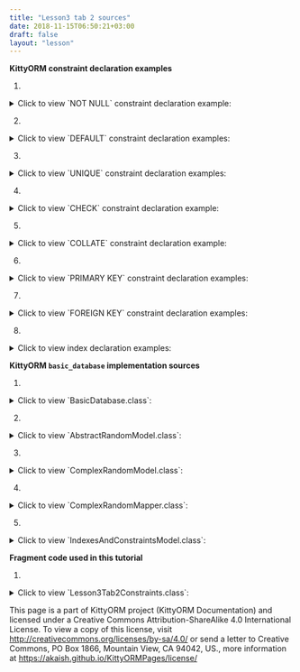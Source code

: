 ```yaml
---
title: "Lesson3 tab 2 sources"
date: 2018-11-15T06:50:21+03:00
draft: false
layout: "lesson"
---
```

**KittyORM constraint declaration examples**

1. 
<details> 
  <summary>Click to view `NOT NULL` constraint declaration example: </summary>
{{< highlight java "linenos=inline, linenostart=1">}}
@KITTY_COLUMN(columnOrder = 0)
@PRIMARY_KEY
@NOT_NULL // NOT NULL constraint declaration
public Long id;
{{< /highlight >}}
</details>

2. 
<details> 
  <summary>Click to view `DEFAULT` constraint declaration examples: </summary>
{{< highlight java "linenos=inline, linenostart=1">}}
@KITTY_COLUMN(columnOrder = 3)
@DEFAULT(signedInteger = 28) // You can choose for options for default declaration, if nothing set than 0 value would be used
@NOT_NULL
public Integer defaultNumber;

@KITTY_COLUMN(columnOrder = 4)
@DEFAULT(
        predefinedLiteralValue = LiteralValues.CURRENT_DATE
)
@NOT_NULL
public String creationDate;
{{< /highlight >}}
</details>

3. 
<details> 
  <summary>Click to view `UNIQUE` constraint declaration examples: </summary>
{{< highlight java "linenos=inline, linenostart=1">}}
@KITTY_COLUMN(columnOrder = 1)
@NOT_NULL
@UNIQUE
public Long rndId;
{{< /highlight >}}
{{< highlight java "linenos=inline, linenostart=1">}}
@KITTY_TABLE(tableName = "cai")
@FOREIGN_KEY_T(
        name = "CAI_FK",
        columns = {IndexesAndConstraintsModel.RANDOM_ID_CNAME},
        reference = @FOREIGN_KEY_REFERENCE(
                foreignTableName = "random",
                foreignTableColumns = {"id"},
                onUpdate = OnUpdateDeleteActions.CASCADE,
                onDelete = OnUpdateDeleteActions.CASCADE
        )
)
@INDEX(indexColumns = {"creation_date"}) 
@UNIQUE_T(columns = {"rnd_id, animal"}) // Declaring unique constraint on more than two columns
public class IndexesAndConstraintsModel extends KittyModel {
    ...
}
{{< /highlight >}}
</details>

4. 
<details> 
  <summary>Click to view `CHECK` constraint declaration example: </summary>
{{< highlight java "linenos=inline, linenostart=1">}}
@KITTY_COLUMN(columnOrder = 2)
@CHECK(checkExpression = "animal IN (\"CAT\", \"TIGER\", \"LION\")") // only cats allowed to this party
public Animals animal;
{{< /highlight >}}
</details>

5. 
<details> 
  <summary>Click to view `COLLATE` constraint declaration example: </summary>
{{< highlight java "linenos=inline, linenostart=1">}}
@KITTY_COLUMN(columnOrder = 2)
@COLLATE(collation = BuiltInCollations.NOCASE) // Collation example
@CHECK(checkExpression = "animal IN (\"CAT\", \"TIGER\", \"LION\")") 
public Animals animal;
{{< /highlight >}}
</details>

6. 
<details> 
  <summary>Click to view `PRIMARY KEY` constraint declaration examples: </summary>
{{< highlight java "linenos=inline, linenostart=1">}}
@KITTY_COLUMN(
        columnOrder = 0, 
        isIPK = true
)
public Long id;
{{< /highlight >}}
{{< highlight java "linenos=inline, linenostart=1">}}
@KITTY_COLUMN(columnOrder = 0)
@PRIMARY_KEY
@NOT_NULL
public Long id;
{{< /highlight >}}
{{< highlight java "linenos=inline, linenostart=1">}}
@KITTY_TABLE(tableName = "cpk_test")
@PRIMARY_KEY_T(
    columns = {"user_name", "email"}
)
public class CPKModel extends KittyModel {

    @KITTY_COLUMN(columnOrder = 0)
    public String userName;

    @KITTY_COLUMN(columnOrder = 1)
    @UNIQUE
    public String email;
    
    ...
}
{{< /highlight >}}
</details>

7. 
<details> 
  <summary>Click to view `FOREIGN KEY` constraint declaration examples: </summary>
{{< highlight java "linenos=inline, linenostart=1">}}
@KITTY_COLUMN(columnOrder = 1)
@NOT_NULL
@UNIQUE
@FOREIGN_KEY(
        reference = @FOREIGN_KEY_REFERENCE(
                foreignTableName = "random",
                foreignTableColumns = {"id"},
                onUpdate = OnUpdateDeleteActions.CASCADE,
                onDelete = OnUpdateDeleteActions.CASCADE
        )
)
public Long rndId;
{{< /highlight >}}
{{< highlight java "linenos=inline, linenostart=1">}}
@KITTY_TABLE(tableName = "cai")
@FOREIGN_KEY_T(
        name = "CAI_FK",
        columns = {IndexesAndConstraintsModel.RANDOM_ID_CNAME},
        reference = @FOREIGN_KEY_REFERENCE(
                foreignTableName = "random",
                foreignTableColumns = {"id"},
                onUpdate = OnUpdateDeleteActions.CASCADE,
                onDelete = OnUpdateDeleteActions.CASCADE
        )
)
@INDEX(indexColumns = {"creation_date"})
public class IndexesAndConstraintsModel extends KittyModel {
    ...
    
    @KITTY_COLUMN(columnOrder = 1)
    @NOT_NULL
    @UNIQUE
    public Long rndId;

    ...
}
{{< /highlight >}}
</details>

8. 
<details> 
  <summary>Click to view index declaration examples: </summary>
{{< highlight java "linenos=inline, linenostart=1">}}
@KITTY_TABLE(tableName = "cai")
@FOREIGN_KEY_T(
        name = "CAI_FK",
        columns = {IndexesAndConstraintsModel.RANDOM_ID_CNAME},
        reference = @FOREIGN_KEY_REFERENCE(
                foreignTableName = "random",
                foreignTableColumns = {"id"},
                onUpdate = OnUpdateDeleteActions.CASCADE,
                onDelete = OnUpdateDeleteActions.CASCADE
        )
)
@INDEX(indexColumns = {"creation_date"}) // index declaration
public class IndexesAndConstraintsModel extends KittyModel {
    ...

    @KITTY_COLUMN(columnOrder = 4)
    @DEFAULT(
            predefinedLiteralValue = LiteralValues.CURRENT_DATE
    )
    @NOT_NULL
    public String creationDate; // indexed column

    ...
}
{{< /highlight >}}
{{< highlight java "linenos=inline, linenostart=1">}}
@KITTY_TABLE(tableName = "cai")
...
public class IndexesAndConstraintsModel extends KittyModel {
    ...

    @KITTY_COLUMN(columnOrder = 5)
    @DEFAULT(
            predefinedLiteralValue = LiteralValues.CURRENT_TIMESTAMP
    )
    // One column indexe declaration example
    @ONE_COLUMN_INDEX(unique = true, indexName = "IAC_unique_index_creation_timestamp") 
    @NOT_NULL
    public Timestamp creationTmstmp;

    ...
}
{{< /highlight >}}
</details>

**KittyORM `basic_database` implementation sources**

1. 
<details> 
  <summary>Click to view `BasicDatabase.class`: </summary>
{{< highlight java "linenos=inline, linenostart=1">}}
@KITTY_DATABASE(
        databaseName = "basic_database",
        domainPackageNames = {"net.akaish.kittyormdemo.sqlite.basicdb"},
        logTag = LOG_TAG,
        isLoggingOn = true,
        isProductionOn = true,
        isPragmaOn = true
)
@KITTY_DATABASE_REGISTRY(
        domainPairs = {
                @KITTY_REGISTRY_PAIR(model = ComplexRandomModel.class, mapper = ComplexRandomMapper.class),
                @KITTY_REGISTRY_PAIR(model = IndexesAndConstraintsModel.class),
                @KITTY_REGISTRY_PAIR(model = RandomModel.class, mapper = RandomMapper.class)
        }
)
public class BasicDatabase extends KittyDatabase {

    public static final String LOG_TAG = "BASIC DB DEMO";

    /**
     * KittyORM main database class that represents bootstrap and holder for all related with database
     * components.
     * <br> See {@link KittyDatabase#KittyDatabase(Context, String)} for more info.
     *
     * @param ctx
     */
    public BasicDatabase(Context ctx) {
        super(ctx);
    }

}
{{< /highlight >}} 
</details>

2. 
<details> 
  <summary>Click to view `AbstractRandomModel.class`: </summary>
{{< highlight java "linenos=inline, linenostart=1">}}
public abstract class AbstractRandomModel extends KittyModel {

    public static final String RND_INTEGER_CNAME = "rnd_int_custom_column_name";
    public static final String RND_ANIMAL_CNAME = "rndanimal";

    @KITTY_COLUMN(
            isIPK = true,
            columnOrder = 0
    )
    public Long id;

    @KITTY_COLUMN(
            columnOrder = 1
    )
    public int randomInt;

    @KITTY_COLUMN(
            columnOrder = 2,
            columnName = RND_INTEGER_CNAME
    )
    public Integer randomInteger;

    @KITTY_COLUMN(
            columnOrder = 3,
            columnName = RND_ANIMAL_CNAME
    )
    public Animals randomAnimal;

    @KITTY_COLUMN(
            columnOrder = 4,
            columnAffinity = TypeAffinities.TEXT
    )
    public String randomAnimalName;
}
{{< /highlight >}} 
</details>

3. 
<details> 
  <summary>Click to view `ComplexRandomModel.class`: </summary>
{{< highlight java "linenos=inline, linenostart=1">}}
@KITTY_TABLE
@KITTY_EXTENDED_CRUD(extendedCrudController = ComplexRandomMapper.class)
public class ComplexRandomModel extends AbstractRandomModel {

    public ComplexRandomModel() {
        super();
    }


    // Primitives
    // (boolean, int, byte, double, long, short, float)
    @KITTY_COLUMN(columnOrder = 5)
    public boolean boolF;


    @KITTY_COLUMN(columnOrder = 6)
    public byte byteF;

    @KITTY_COLUMN(columnOrder = 7)
    public double doubleF;

    @KITTY_COLUMN(columnOrder = 8)
    public long longF;

    @KITTY_COLUMN(columnOrder = 9)
    public short shortF;

    @KITTY_COLUMN(columnOrder = 10)
    public float floatF;

    // Byte array
    @KITTY_COLUMN(columnOrder = 11)
    public byte[] byteArray;

    // String (TEXT) (String, BigDecimal, BigInteger, Enum)
    @KITTY_COLUMN(columnOrder = 12)
    public String stringF;

    @KITTY_COLUMN(columnOrder = 13)
    public BigDecimal bigDecimalF;

    @KITTY_COLUMN(columnOrder = 14)
    public BigInteger bigIntegerF;

    @KITTY_COLUMN(columnOrder = 15)
    public Uri uriF;

    @KITTY_COLUMN(columnOrder = 16)
    public File fileF;

    @KITTY_COLUMN(columnOrder = 17)
    public Currency currencyF;

    // SD
    @KITTY_COLUMN(
            columnOrder = 18,
            columnAffinity = TypeAffinities.TEXT
    )
    @KITTY_COLUMN_SERIALIZATION
    public AnimalSounds stringSDF;

    @KITTY_COLUMN(columnOrder = 19)
    public SomeColours bitmapColour;

    @KITTY_COLUMN(
            columnOrder = 20,
            columnAffinity = TypeAffinities.BLOB
    )
    @KITTY_COLUMN_SERIALIZATION
    public Bitmap byteArraySDF;

    String stringSDFSerialize() {
        if(stringSDF == null) return null;
        return new GsonBuilder().create().toJson(stringSDF);
    }

    AnimalSounds stringSDFDeserialize(String cvData) {
        if(cvData == null) return null;
        if(cvData.length() == 0) return null;
        return new GsonBuilder().create().fromJson(cvData, AnimalSounds.class);
    }

    public byte[] byteArraySDFSerialize() {//byteArraySDFSerialize
        if(byteArraySDF == null) return null;
        ByteArrayOutputStream bmpStream = new ByteArrayOutputStream();
        byteArraySDF.compress(Bitmap.CompressFormat.PNG, 100, bmpStream);
        return bmpStream.toByteArray();
    }

    public Bitmap byteArraySDFDeserialize(byte[] cursorData) {
        if(cursorData == null) return null;
        if(cursorData.length == 0) return null;
        return BitmapFactory.decodeByteArray(cursorData, 0, cursorData.length);
    }

    // Primitive wrappers Boolean, Integer, Byte, Double, Short or Float
    @KITTY_COLUMN(columnOrder = 21)
    public Boolean boolFF;


    @KITTY_COLUMN(columnOrder = 22)
    public Byte byteFF;

    @KITTY_COLUMN(columnOrder = 23)
    public Double doubleFF;

    @KITTY_COLUMN(columnOrder = 24)
    public Short shortFF;

    @KITTY_COLUMN(columnOrder = 25)
    public Float floatFF;


    // Long represented types Long, Date, Calendar, Timestamp
    @KITTY_COLUMN(columnOrder = 26)
    public Long longFF;

    @KITTY_COLUMN(columnOrder = 27)
    public Date dateF;

    @KITTY_COLUMN(columnOrder = 28)
    public Calendar calendarF;

    @KITTY_COLUMN(columnOrder = 29)
    public Timestamp timestampF;

    @Override
    public String toString() {
        StringBuffer out = new StringBuffer(256);
        out.append("Long id : "+id+"\r\n");
        out.append("int randomInt : "+randomInt+"\r\n");
        out.append("String stringF : "+stringF+"\r\n");
        out.append("BigInteger bigIntegerF : "+bigIntegerF+"\r\n");
        out.append("SomeColours bitmapColour : "+bitmapColour+"\r\n");
        out.append("Short shortFF : "+shortFF+"\r\n");
        out.append("Timestamp timestampF (HReadable) : "+timestampF+"\r\n");
        out.append("AnimalSounds stringSDF (HReadable) : "+stringSDFSerialize()+"\r\n");
        out.append("Uri uriF : " + uriF+"\r\n");
        out.append("Currency currencyF : " + currencyF.getSymbol()+"\r\n");
        out.append("... \r\n");
        return out.toString();
    }

    public String toShortString() {
        StringBuffer out = new StringBuffer(256);
        out.append("[ Long id : "+id+"; ");
        out.append("int randomInt : "+randomInt+"; ");
        out.append("String stringF : "+stringF+"; ");
        out.append("BigInteger bigIntegerF : "+bigIntegerF+"; ");
        out.append("SomeColours bitmapColour : "+bitmapColour+"; ");
        out.append("Short shortFF : "+shortFF+"; ");
        out.append("Timestamp timestampF (HReadable) : "+timestampF+"; ... ]");
        return out.toString();
    }

    @Deprecated
    public String toHTMLString() {
        StringBuffer out = new StringBuffer(2048);
        out.append("<br>Long id : "+id.toString()+"\r\n");
        out.append("<br><b>PRIMITIVES</b>"+"\r\n");
        out.append("<br>boolean boolF : "+Boolean.toString(boolF)+"\r\n");
        out.append("<br>int randomInt : "+Integer.toString(randomInt)+"\r\n");
        out.append("<br>byte byteF : "+Byte.toString(byteF)+"\r\n");
        out.append("<br>double doubleF : "+Double.toString(doubleF)+"\r\n");
        out.append("<br>long longF : "+Long.toString(longF)+"\r\n");
        out.append("<br>short shortF : "+Short.toString(shortF)+"\r\n");
        out.append("<br>float floatF : "+Float.toString(floatF)+"\r\n");
        out.append("<br>byte[] byteArray : "+byteArrayToString(byteArray)+"\r\n");
        out.append("<br><b>STRING AFFINITIES</b>"+"\r\n");
        out.append("<br>String randomAnimalName : "+randomAnimalName+"\r\n");
        out.append("<br>String stringF : "+stringF+"\r\n");
        out.append("<br>BigDecimal bigDecimalF : "+bigDecimalF.toEngineeringString()+"\r\n");
        out.append("<br>BigInteger bigIntegerF : "+bigIntegerF.toString()+"\r\n");
        out.append("<br>Animals randomAnimal : "+randomAnimal.toString()+"\r\n");
        out.append("<br><b>SERIALIZATION AND DESERIALIZATION</b>"+"\r\n");
        out.append("<br>AnimalSounds stringSDF : "+stringSDFSerialize()+"\r\n");
        out.append("<br>SomeColours bitmapColour : "+bitmapColour.toString()+"\r\n");
        out.append("<br><b>PRIMITIVE WRAPPERS</b>"+"\r\n");
        out.append("<br>Boolean boolFF : "+boolFF.toString()+"\r\n");
        out.append("<br>Integer randomInteger : "+randomInteger.toString()+"\r\n");
        out.append("<br>Byte byteFF : "+byteFF.toString()+"\r\n");
        out.append("<br>Double doubleFF : "+doubleFF.toString()+"\r\n");
        out.append("<br>Short shortFF : "+shortFF.toString()+"\r\n");
        out.append("<br>Float floatFF :"+floatFF.toString()+"\r\n");
        out.append("<br><b>LONG REPRESENTED TYPES</b>"+"\r\n");
        out.append("<br>Long longFF : "+longFF.toString()+"\r\n");
        out.append("<br>Date dateF : "+Long.toString(dateF.getTime())+"\r\n");
        out.append("<br>Calendar calendarF : "+Long.toString(calendarF.getTimeInMillis())+"\r\n");
        out.append("<br>Timestamp timestampF : "+Long.toString(timestampF.getTime())+"\r\n");
        out.append("<br>Date dateF (HReadable) : "+dateF.toString()+"\r\n");
        out.append("<br>Calendar calendarF (HReadable) : "+calendarF.getTime().toString()+"\r\n");
        out.append("<br>Timestamp timestampF (HReadable) : "+timestampF.toString()+"\r\n");
        return out.toString();
    }

    public String byteArrayToString(byte[] toString) {
        String[] strings = new String[toString.length];
        for(int i = 0; i < toString.length; i++) {
            strings[i] = Byte.toString(toString[i]);
        }
        return KittyUtils.implodeWithCommaInBKT(strings);
    }
}
{{< /highlight >}} 
</details>

4. 
<details> 
  <summary>Click to view `ComplexRandomMapper.class`: </summary>
{{< highlight java "linenos=inline, linenostart=1">}}
public class ComplexRandomMapper extends KittyMapper {

    public <M extends KittyModel> ComplexRandomMapper(KittyTableConfiguration tableConfiguration, M blankModelInstance, String databasePassword) {
        super(tableConfiguration, blankModelInstance, databasePassword);
    }

}
{{< /highlight >}} 
</details>

5. 
<details> 
  <summary>Click to view `IndexesAndConstraintsModel.class`: </summary>
{{< highlight java "linenos=inline, linenostart=1">}}
@KITTY_TABLE(tableName = "cai")
@FOREIGN_KEY_T(
        name = "CAI_FK",
        columns = {IndexesAndConstraintsModel.RANDOM_ID_CNAME},
        reference = @FOREIGN_KEY_REFERENCE(
                foreignTableName = "random",
                foreignTableColumns = {"id"},
                onUpdate = OnUpdateDeleteActions.CASCADE,
                onDelete = OnUpdateDeleteActions.CASCADE
        )
)
@INDEX(indexColumns = {"creation_date"})
public class IndexesAndConstraintsModel extends KittyModel {
    static final String RANDOM_ID_CNAME = "rnd_id";

    @KITTY_COLUMN(columnOrder = 0)
    @PRIMARY_KEY
    @NOT_NULL
    public Long id;

    @KITTY_COLUMN(columnOrder = 1)
    @NOT_NULL
    @UNIQUE
    public Long rndId;

    @KITTY_COLUMN(columnOrder = 2)
    @CHECK(checkExpression = "animal IN (\"CAT\", \"TIGER\", \"LION\")") // only cats allowed to this party
    public Animals animal;

    @KITTY_COLUMN(columnOrder = 3)
    @DEFAULT(signedInteger = 28) // You can choose for options for default declaration, if nothing set than 0 value would be used
    @NOT_NULL
    public Integer defaultNumber;

    @KITTY_COLUMN(columnOrder = 4)
    @DEFAULT(
            predefinedLiteralValue = LiteralValues.CURRENT_DATE
    )
    @NOT_NULL
    public String creationDate;

    @KITTY_COLUMN(columnOrder = 5)
    @DEFAULT(
            predefinedLiteralValue = LiteralValues.CURRENT_TIMESTAMP
    )
    @ONE_COLUMN_INDEX(unique = true, indexName = "IAC_unique_index_creation_timestamp")
    @NOT_NULL
    public Timestamp creationTmstmp;

    @Override
    public String toString() {
        StringBuilder sb = new StringBuilder(64);
        sb.append("[ RowID = ").append(getRowID())
                .append(" ; id = ").append(id)
                .append(" ; rndId = ").append(rndId)
                .append(" ; animal = ").append(animal)
                .append(" ; defaultNumber = ").append(defaultNumber)
                .append(" ; creationDate = ").append(creationDate)
                .append(" ; creationTmstmp = ").append(creationTmstmp).append(" ]");
        return sb.toString();
    }
}
{{< /highlight >}} 
</details>

**Fragment code used in this tutorial**

1. 
<details> 
  <summary>Click to view `Lesson3Tab2Constraints.class`: </summary>
{{< highlight java "linenos=inline, linenostart=1">}}
public class Lesson3Tab2Constraints extends Lesson3BaseFragment {

    private BasicDatabase database;

    protected ArrayAdapter<String> animalAdapter;
    protected Spinner animalSpinner;

    public Lesson3Tab2Constraints() {}

    EditText rndIdFkET;
    EditText defaultIntET;
    EditText creationDateET;
    EditText creationTmstmpET;

    Button saveNewModelButton;
    Button wipeAllButton;

    @Override
    public View onCreateView(LayoutInflater inflater, ViewGroup container, Bundle savedInstanceState) {
        View rootView = inflater.inflate(R.layout.lesson3_tab2_constraints_and_indexes, container, false);

        rndIdFkET = rootView.findViewById(R.id.l3_t2_et_fk);
        defaultIntET = rootView.findViewById(R.id.l3_t2_et_default_number);
        creationDateET = rootView.findViewById(R.id.l3_t2_et_creation_date);
        creationTmstmpET = rootView.findViewById(R.id.l3_t2_et_current_timestamp);

        saveNewModelButton = rootView.findViewById(R.id._l3_t2_save_button);
        saveNewModelButton.setOnClickListener(new View.OnClickListener() {
            @Override
            public void onClick(View v) {
                IndexesAndConstraintsModel model = getModelFromInput();
                if(model==null) return;
                new InsertNewAsync().execute(model);
            }
        });

        wipeAllButton = rootView.findViewById(R.id._l3_t2_wipe_button);
        wipeAllButton.setOnClickListener(new View.OnClickListener() {
            @Override
            public void onClick(View v) {
                new WipeAsync().execute(0l);
            }
        });


        setUpExpandedList(
                rootView,
                R.id._l3_t2_expanded_panel_lw,
                R.id._l3_t2_expanded_panel_text,
                R.string._l3_t2_expanded_text_pattern
        );

        setAnimalSpinner(rootView, R.id.l3_t2_spinner, new AdapterView.OnItemSelectedListener() {
            @Override
            public void onItemSelected(AdapterView<?> parent, View view, int position, long id) {
            }

            @Override
            public void onNothingSelected(AdapterView<?> parent) {
            }
        });

        reloadTableExpandedList();
        return rootView;
    }

    private void reloadTableExpandedList() {
        new ReloadTableAsync().execute(0l);
    }

    private IndexesAndConstraintsModel getModelFromInput() {
        IndexesAndConstraintsModel model = new IndexesAndConstraintsModel();
        String rndId = rndIdFkET.getText().toString();
        if(rndId == null) model.rndId = null;
        else if(rndId.trim().length() == 0) model.rndId = null;
        else {
            try {
                model.rndId = Long.parseLong(rndId);
            } catch (Exception e) {
                getLessonActivity().showWarningDialog(
                        R.string._warning_dialog_title,
                        R.string._l3_t2_rnd_id_cant_be_treated_as_null_or_long_only,
                        R.string._warning_dialog_ok_button_text);
                return null;
            }
        }
        String animalEnumStringValue = animalSpinner.getSelectedItem().toString();
        if(!animalEnumStringValue.equals(animalAdapter.getItem(animalAdapter.getCount()))) {
            model.animal = Animals.valueOf(animalEnumStringValue);
        }
        String defInteger = defaultIntET.getText().toString();
        if(defInteger == null) model.setFieldExclusion("defaultNumber");
        else if(defInteger.trim().length() == 0) model.setFieldExclusion("defaultNumber");
        else {
            try {
                model.defaultNumber = Integer.parseInt(defInteger);
            } catch (Exception e) {
                getLessonActivity().showWarningDialog(
                        R.string._warning_dialog_title,
                        R.string._l3_t2_default_number_can_be_treated_as_null_or_long_only,
                        R.string._warning_dialog_ok_button_text);
                return null;
            }
        }
        String creationDate = creationDateET.getText().toString();
        if(creationDate == null) model.setFieldExclusion("creationDate");
        else if(creationDate.trim().length() == 0) model.setFieldExclusion("creationDate");
        else model.creationDate = creationDate;
        String creationTimestamp = creationTmstmpET.getText().toString();
        if(creationTimestamp == null) model.setFieldExclusion("creationTmstmp");
        else if(creationTimestamp.trim().length() == 0) model.setFieldExclusion("creationTmstmp");
        else {
            Long creationTimestampLong = null;
            try {
                creationTimestampLong = Long.parseLong(creationTimestamp);
            } catch (Exception e) {
                getLessonActivity().showWarningDialog(
                        R.string._warning_dialog_title,
                        R.string._l3_t2_creation_timestamp_can_be_treated_as_null_or_long_only,
                        R.string._warning_dialog_ok_button_text);
                return null;
            }
            model.creationTmstmp = new Timestamp(creationTimestampLong);
        }

        return model;
    }

    private BasicDatabase getDatabase() {
        if(database != null) return database;
        database = new BasicDatabase(getContext());
        return database;
    }

    @Override
    public void onVisible() {
        reloadTableExpandedList();
    }

    @Override
    protected int snackbarMessageResource() {
        return R.string._l3_t2_snackbar_message;
    }

    // Asyncs

    class ReloadTableAsync extends AsyncTask<Long, Long, List<IndexesAndConstraintsModel>> {

        @Override
        protected List<IndexesAndConstraintsModel> doInBackground(Long... params) {
            KittyMapper mapper = Lesson3Tab2Constraints.this.getDatabase().getMapper(IndexesAndConstraintsModel.class);
            List<IndexesAndConstraintsModel> out = mapper.findAll();
            mapper.close();
            return out;
        }

        @Override
        protected void onPostExecute(List<IndexesAndConstraintsModel> result) {
            if(result != null) {
                events.setAdapter(new CAIModelAdapter(getContext(), result));
                expandedTitle.setText(format(expandeddTitlePattern, result.size()));
            } else {
                events.setAdapter(new CAIModelAdapter(getContext(), new LinkedList<IndexesAndConstraintsModel>()));
                expandedTitle.setText(format(expandeddTitlePattern, 0));
            }
        }
    }

    private static final String ERR_STRING_WIPE = "Lesson3tab2WipeDataError, see exception details!";

    class WipeAsync extends AsyncTask<Long, Long, Long> {

        ProgressDialog dialog;

        @Override
        protected void onPreExecute() {
            dialog = ProgressDialog.show(
                    Lesson3Tab2Constraints.this.getLessonActivity(),
                    Lesson3Tab2Constraints.this.getString(R.string._l3_t2_running_requested_operation_pg_title),
                    Lesson3Tab2Constraints.this.getString(R.string._l3_t2_running_requested_operation_pg_body)
            );
            dialog.setCancelable(false);
        }

        @Override
        protected Long doInBackground(Long... params) {
            try {
                KittyMapper mapper = Lesson3Tab2Constraints.this.getDatabase().getMapper(IndexesAndConstraintsModel.class);
                long affected = mapper.deleteAll();
                mapper.close();
                return affected;
            } catch (Exception e) {
                Log.e(BasicDatabase.LOG_TAG, ERR_STRING_WIPE, e);
                if(e instanceof KittyRuntimeException) {
                    if(((KittyRuntimeException) e).getNestedException() != null) {
                        Log.e(BasicDatabase.LOG_TAG, ERR_STRING_WIPE, ((KittyRuntimeException) e).getNestedException());
                    }
                }
                return -1l;
            }
        }

        @Override
        protected void onPostExecute(Long result) {
            dialog.cancel();
            if (result <= -1l) {
                getLessonActivity().showWarningDialog(
                        R.string._warning_dialog_title,
                        R.string._l3_t2_some_error_on_deleting,
                        R.string._warning_dialog_ok_button_text);
            } else {
                reloadTableExpandedList();
            }
        }
    }

    static final String IA_EXPECTED_ONLY_ONE = "Lesson3Tab2Constraints$InsertNewAsync expects array with one element as parameter for doInBackground";
    static final String ERR_ON_INSERTION = "Lesson3Tab2Constraints$InsertNewAsync error on insertion, see exception details!";

    class InsertNewAsync extends AsyncTask<IndexesAndConstraintsModel, Long, InsertNewAsyncResult> {
        @Override
        protected InsertNewAsyncResult doInBackground(IndexesAndConstraintsModel... params) {
            if(params.length > 1)
                throw new IllegalArgumentException(IA_EXPECTED_ONLY_ONE);
            try {
                KittyMapper mapper = getDatabase().getMapper(IndexesAndConstraintsModel.class);
                long insert = mapper.insert(params[0]);
                mapper.close();
                if(insert > -1l)
                    return new InsertNewAsyncResult(true, null, insert);
                else
                    return new InsertNewAsyncResult(false, null, insert);
            } catch (Exception e) {
                Log.e(BasicDatabase.LOG_TAG, ERR_ON_INSERTION, e);
                if(e instanceof KittyRuntimeException) {
                    if(((KittyRuntimeException) e).getNestedException() != null) {
                        Log.e(BasicDatabase.LOG_TAG, ERR_ON_INSERTION, ((KittyRuntimeException) e).getNestedException());
                    }
                }
                return new InsertNewAsyncResult(false, e, -1l);
            }
        }

        protected void onPostExecute(InsertNewAsyncResult result) {
            if(result.success)
                reloadTableExpandedList();
            else {
                getLessonActivity().showWarningDialog(
                        R.string._warning_dialog_title,
                        R.string._l3_t2_some_error_on_insertion,
                        R.string._warning_dialog_ok_button_text);
            }
        }
    }

    class InsertNewAsyncResult {
        boolean success;
        Exception exception;
        long insertId;

        public InsertNewAsyncResult(boolean success, Exception exception, long insertId) {
            this.success = success;
            this.exception = exception;
            this.insertId = insertId;
        }
    }

    // Animal spinner stuff
    protected ArrayAdapter<String> newAnimalAdapter() {
        ArrayAdapter<String> adapter = new ArrayAdapter<String>(getContext(), android.R.layout.simple_spinner_dropdown_item) {

            @Override
            public View getView(int position, View convertView, ViewGroup parent) {

                View v = super.getView(position, convertView, parent);
                if (position == getCount()) {
                    ((TextView)v.findViewById(android.R.id.text1)).setText("");
                    ((TextView)v.findViewById(android.R.id.text1)).setHint(getItem(getCount())); //"Hint to be displayed"
                }

                return v;
            }

            @Override
            public int getCount() {
                return super.getCount()-1;
            }

        };

        adapter.setDropDownViewResource(android.R.layout.simple_spinner_dropdown_item);
        String[] adapterStrings = getContext().getResources().getStringArray(R.array.animal_enum);
        for(int i = 0; i < adapterStrings.length; i++) {
            adapter.add(adapterStrings[i]);
        }
        adapter.add(getContext().getString(R.string._l2_t1_random_animal_hint));
        return adapter;
    }

    protected void setAnimalSpinner(View rootView, int spinnerId, AdapterView.OnItemSelectedListener onItemSelectedListener) {
        animalSpinner = (Spinner) rootView.findViewById(spinnerId);
        animalAdapter = newAnimalAdapter();
        animalSpinner.setAdapter(animalAdapter);
        animalSpinner.setSelection(animalAdapter.getCount()); //display hint
        animalSpinner.setOnItemSelectedListener(onItemSelectedListener);
    }

    // expanded list
    CAIModelAdapter caiModelAdapter;

    @Override
    protected void setUpExpandedList(View rootView, int eventsId, int eventsTitleId, int eventTitleStringPattern) {
        events = (ListView) rootView.findViewById(eventsId);
        expandedTitle = (TextView) rootView.findViewById(eventsTitleId);
        expandeddTitlePattern = getString(eventTitleStringPattern);

        expandedTitle.setText(format(expandeddTitlePattern, 0));

        if(expandedAdapter == null) {
            caiModelAdapter = new CAIModelAdapter(getContext(), new LinkedList<IndexesAndConstraintsModel>());
        }

        events.setAdapter(caiModelAdapter);
        events.setOnTouchListener(new View.OnTouchListener() {

            // Setting on Touch Listener for handling the touch inside ScrollView
            @Override
            public boolean onTouch(View v, MotionEvent event) {
                // Disallow the touch request for parent scroll on touch of child view
                v.getParent().requestDisallowInterceptTouchEvent(true);
                return false;
            }
        });
    }

    // Fab menu section

    @Override
    public View.OnClickListener helpFabMenuAction() {
        return new View.OnClickListener() {
            @Override
            public void onClick(View v) {
                ((KittyTutorialActivity)getActivity()).showWebViewDialog(LessonsUriConstants.L3_T2_TUTORIAL);
            }
        };
    }

    @Override
    public View.OnClickListener sourceFabMenuAction() {
        return new View.OnClickListener() {
            @Override
            public void onClick(View v) {
                ((KittyTutorialActivity)getActivity()).showWebViewDialog(LessonsUriConstants.L3_T2_SOURCE);
            }
        };
    }

    @Override
    public View.OnClickListener schemaFabMenuAction() {
        return new View.OnClickListener() {
            @Override
            public void onClick(View v) {
                ((KittyTutorialActivity)getActivity()).showWebViewDialog(LessonsUriConstants.L3_T2_SCHEMA);
            }
        };
    }
}

{{< /highlight >}} 
</details>

This page is a part of KittyORM project (KittyORM Documentation) and licensed under a Creative Commons Attribution-ShareAlike 4.0 International License. To view a copy of this license, visit http://creativecommons.org/licenses/by-sa/4.0/ or send a letter to Creative Commons, PO Box 1866, Mountain View, CA 94042, US., more information at https://akaish.github.io/KittyORMPages/license/
